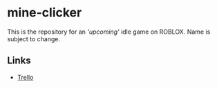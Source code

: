 # mine-clicker
This is the repository for an *'upcoming'* idle game on ROBLOX. Name is subject to change.

## Links
-  [Trello](https://trello.com/b/sPozZOhK/mine-clicker)
